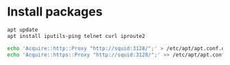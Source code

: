 # Install packages

```sh
apt update
apt install iputils-ping telnet curl iproute2
```

```sh
echo 'Acquire::http::Proxy "http://squid:3128/";' > /etc/apt/apt.conf.d/99proxy
echo 'Acquire::https::Proxy "http://squid:3128/";' >> /etc/apt/apt.conf.d/99proxy
```
